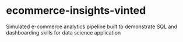 # ecommerce-insights-vinted
Simulated e-commerce analytics pipeline built to demonstrate SQL and dashboarding skills for data science application
